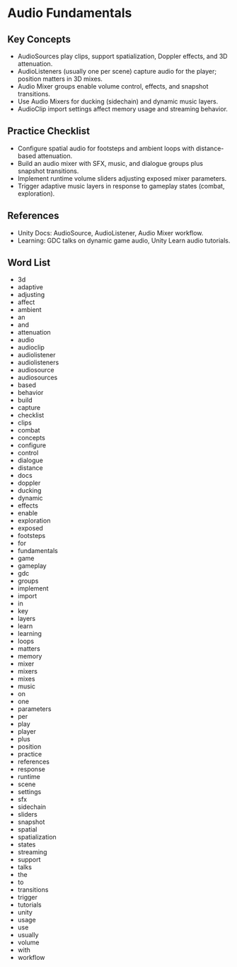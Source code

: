 # Audio Fundamentals

## Key Concepts
- AudioSources play clips, support spatialization, Doppler effects, and 3D attenuation.
- AudioListeners (usually one per scene) capture audio for the player; position matters in 3D mixes.
- Audio Mixer groups enable volume control, effects, and snapshot transitions.
- Use Audio Mixers for ducking (sidechain) and dynamic music layers.
- AudioClip import settings affect memory usage and streaming behavior.

## Practice Checklist
- Configure spatial audio for footsteps and ambient loops with distance-based attenuation.
- Build an audio mixer with SFX, music, and dialogue groups plus snapshot transitions.
- Implement runtime volume sliders adjusting exposed mixer parameters.
- Trigger adaptive music layers in response to gameplay states (combat, exploration).

## References
- Unity Docs: AudioSource, AudioListener, Audio Mixer workflow.
- Learning: GDC talks on dynamic game audio, Unity Learn audio tutorials.

## Word List
- 3d
- adaptive
- adjusting
- affect
- ambient
- an
- and
- attenuation
- audio
- audioclip
- audiolistener
- audiolisteners
- audiosource
- audiosources
- based
- behavior
- build
- capture
- checklist
- clips
- combat
- concepts
- configure
- control
- dialogue
- distance
- docs
- doppler
- ducking
- dynamic
- effects
- enable
- exploration
- exposed
- footsteps
- for
- fundamentals
- game
- gameplay
- gdc
- groups
- implement
- import
- in
- key
- layers
- learn
- learning
- loops
- matters
- memory
- mixer
- mixers
- mixes
- music
- on
- one
- parameters
- per
- play
- player
- plus
- position
- practice
- references
- response
- runtime
- scene
- settings
- sfx
- sidechain
- sliders
- snapshot
- spatial
- spatialization
- states
- streaming
- support
- talks
- the
- to
- transitions
- trigger
- tutorials
- unity
- usage
- use
- usually
- volume
- with
- workflow
